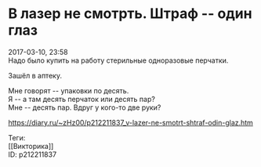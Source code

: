 В лазер не смотрть. Штраф -- один глаз
=======================================

   
 2017-03-10, 23:58   
  Надо было купить на работу стерильные одноразовые перчатки.   
   
 Зашёл в аптеку.   
   
 Мне говорят -- упаковки по десять.   
 Я -- а там десять перчаток или десять пар?   
 Мне -- десять пар. Вдруг у кого-то две руки?   
    
 <https://diary.ru/~zHz00/p212211837_v-lazer-ne-smotrt-shtraf-odin-glaz.htm>   
   
 Теги:   
 [[Викторика]]   
 ID: p212211837